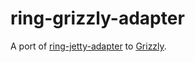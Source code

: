 ring-grizzly-adapter
===

A port of
[ring-jetty-adapter](https://github.com/ring-clojure/ring/tree/master/ring-jetty-adapter)
to [Grizzly](https://grizzly.java.net/).
